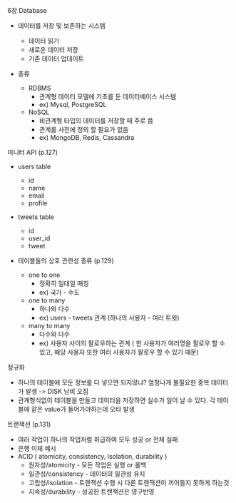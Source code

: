 6장 Database
- 데이터를 저장 및 보존하는 시스템
  - 데이터 읽기
  - 새로운 데이터 저장
  - 기존 데이터 업데이트
  
- 종류
  - RDBMS
    - 관계형 데이터 모델에 기초를 둔 데이터베이스 시스템
    - ex) Mysql, PostgreSQL 
  - NoSQL
    - 비관계형 타입의 데이터를 저장할 때 주로 씀
    - 관계를 사전에 정의 할 필요가 없음
    - ex) MongoDB, Redis, Cassandra
    
미니터 API (p.127)
- users table
  - id
  - name
  - email
  - profile
 - tweets table
   - id
   - user_id
   - tweet
   
- 테이블들의 상호 관련성 종류 (p.129)
  - one to one
    - 정확히 일대일 매칭
    - ex) 국가 - 수도
  - one to many
    - 하나와 다수
    - ex) users - tweets 관계  (하나의 사용자 - 여러 트윗)
  - many to many 
    - 다수와 다수
    - ex) 사용자 사이의 팔로우하는 관계 (  한 사용자가 여러명을 팔로우 할 수 있고, 해당 사용자 또한 여러 사용자가 팔로우 할 수 있기 때문)
    
정규화
  - 하나의 테이블에 모둔 정보를 다 넣으면 되지않냐? 엄청나게 불필요한 중복 데이터가 발생 -> DISK 낭비 오짐
  - 관계형식없이 테이블을 만들고 데이터을 저장하면 실수가 일어 날 수 있다. 각 테이블에 같은 value가 들어가야하는데 오타 발생

트랜잭션 (p.131)
  - 여러 작업이 하나의 작업처럼 취급하여 모두 성공 or 전체 실패
  - 은행 이체 예시
  - ACID ( atomicity, consistency, lsolation, durability )
     - 원자성/atomicity - 모든 작업은 실행 or 롤백
     - 일관성/consistency - 데이터의 일관성 유지
     - 고립성/isolation - 트랜잭션 수행 시 다른 트랜잭션이 끼어들지 못하게 하는것
     - 지속성/durability - 성공한 트랜잭션은 영구반영

